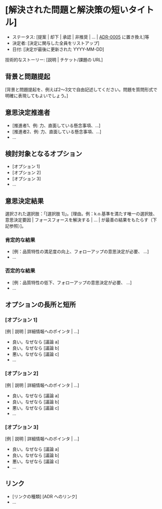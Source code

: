 # [解決された問題と解決策の短いタイトル]

* ステータス: [提案 | 却下 | 承認 | 非推奨 | … | [ADR-0005](0005-example.md) に置き換え]等 <!-- 省略可能 -->
* 決定者: [決定に関与した全員をリストアップ] <!-- 省略可能 -->
* 日付: [決定が最後に更新された YYYY-MM-DD] <!-- 省略可能 -->

技術的なストーリー: [説明 | チケット/課題の URL] <!-- 省略可能 -->

## 背景と問題提起

[背景と問題提起を、例えば2～3文で自由記述してください。問題を質問形式で明確に表現してもよいでしょう。]

## 意思決定推進者 <!-- 省略可能 -->

* [推進者1、例: 力、直面している懸念事項、…]
* [推進者2、例: 力、直面している懸念事項、…]
* … <!-- 推進者の数は異なる場合があります -->

## 検討対象となるオプション

* [オプション 1]
* [オプション 2]
* [オプション 3]
* … <!-- オプションの数は異なる場合があります -->

## 意思決定結果

選択された選択肢：「[選択肢 1]」。[理由。例：k.o.基準を満たす唯一の選択肢、意思決定要因 | フォースフォースを解決する | … | が最善の結果をもたらす（下記参照）]。

### 肯定的な結果 <!-- 省略可能 -->

* [例：品質特性の満足度の向上、フォローアップの意思決定が必要、 …]
* …

### 否定的な結果 <!-- 省略可能 -->

* [例：品質特性の低下、フォローアップの意思決定が必要、 …]
* …

## オプションの長所と短所 <!-- 省略可能 -->

### [オプション 1]

[例 | 説明 | 詳細情報へのポインタ | …] <!-- 省略可能 -->

* 良い。なぜなら [議論 a]
* 良い。なぜなら [議論 b]
* 悪い。なぜなら [議論 c]
* … <!-- 長所と短所の数は変化する可能性があります -->

### [オプション 2]

[例 | 説明 | 詳細情報へのポインタ | …] <!-- 省略可能 -->

* 良い。なぜなら [議論 a]
* 良い。なぜなら [議論 b]
* 悪い。なぜなら [議論 c]
* … <!-- 長所と短所の数は変化する可能性があります -->

### [オプション 3]

[例 | 説明 | 詳細情報へのポインタ | …] <!-- 省略可能 -->

* 良い。なぜなら [議論 a]
* 良い。なぜなら [議論 b]
* 悪い。なぜなら [議論 c]
* … <!-- 長所と短所の数は変化する可能性があります -->

## リンク <!-- 省略可能 -->

* [リンクの種類] [ADR へのリンク] <!-- 例: [ADR-0005](0005-example.md) によって絞り込まれました -->
* … <!-- リンクの数は異なる場合があります -->
